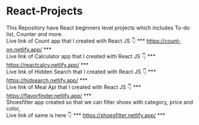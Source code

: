 # React-Projects
This Repository have React beginners level projects which includes To-do list, Counter and more.
<br>
Live link of Count app that I created with React JS 👇
*** https://count-on.netlify.app/ ***
<br>
Live link of Calculator app that I created with React JS 👇
*** https://reactcalcy.netlify.app/ ***
<br>
Live link of Hidden Search that I created with React JS 👇
*** https://hidsearch.netlify.app/ ***
<br>
Live link of Meal Api that I created with React JS 👇
*** https://flavorfinder.netlify.app/ ***
<br>
Shoesfilter app created so that we can filter shoes with category, price and color, <br> Live link of same is here  👇
*** https://shoesfilter.netlify.app/ ***
